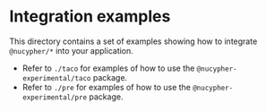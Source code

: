 # Integration examples

This directory contains a set of examples showing how to integrate `@nucypher/*`
into your application.

- Refer to `./taco` for examples of how to use the `@nucypher-experimental/taco` package.
- Refer to `./pre` for examples of how to use the `@nucypher-experimental/pre` package.
